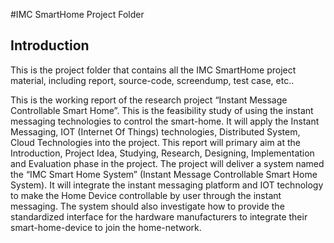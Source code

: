 #IMC SmartHome Project Folder


Introduction
----
This is the project folder that contains all the IMC SmartHome project material, including
report, source-code, screendump, test case, etc..

This is the working report of the research project “Instant Message Controllable Smart Home”. This is the feasibility study of using the instant messaging technologies to control the smart-home. It will apply the Instant Messaging, IOT (Internet Of Things) technologies, Distributed System, Cloud Technologies into the project. This report will primary aim at the Introduction, Project Idea, Studying, Research, Designing, Implementation and Evaluation phase in the project.
The project will deliver a system named the “IMC Smart Home System” (Instant Message Controllable Smart Home System). It will integrate the instant messaging platform and IOT technology to make the Home Device controllable by user through the instant messaging. The system should also investigate how to provide the standardized interface for the hardware manufacturers to integrate their smart-home-device to join  the home-network.  
